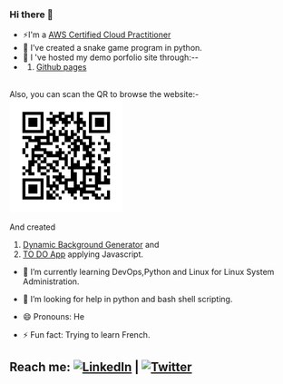### Hi there 👋 

- ⚡I'm a <a href="https://www.credly.com/badges/e464173e-653d-4ab1-a62d-7d788874a5c1/public_url">AWS Certified Cloud 
     Practitioner</a>
- 🔭 I’ve created a snake game program in python.
- 🌱 I 've hosted my demo porfolio site through:--
- 1) <a href ="https://rupakbhandari.com.np/">Github pages</a>
<br />
  Also, you can scan the QR to browse the website:-
  <img src="frame.png" height="200px" width="200px"/>
  
  
  And created
  
  1) <a href ="https://irkghub.github.io/BackgroundGenerator/">Dynamic Background Generator</a> and 
  2) <a href ="https://irkghub.github.io/thingsToDo">TO DO App</a> applying Javascript.
- 🌱 I’m currently learning DevOps,Python and Linux for Linux System Administration.
- 🤔 I’m looking for help in python and bash shell scripting.

- 😄 Pronouns: He
- ⚡ Fun fact: Trying to learn French.

## Reach me: [![LinkedIn](https://img.icons8.com/color/48/linkedin.png)](https://www.linkedin.com/in/link-to-rupak/) | [![Twitter](https://img.icons8.com/ios-filled/50/x.png)](https://twitter.com/your_twitter_handle)